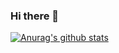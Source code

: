 ### Hi there 👋
[![Anurag's github stats](https://github-readme-stats.vercel.app/api?username=yehengchen)](https://github.com/yehengchen/github-readme-stats)

<!--
**yehengchen/yehengchen** is a ✨ _special_ ✨ repository because its `README.md` (this file) appears on your GitHub profile.

Here are some ideas to get you started:

- 🔭 I’m currently working on ...
- 🌱 I’m currently learning ...
- 👯 I’m looking to collaborate on ...
- 🤔 I’m looking for help with ...
- 💬 Ask me about ...
- 📫 How to reach me: ...
- 😄 Pronouns: ...
- ⚡ Fun fact: ...
-->
